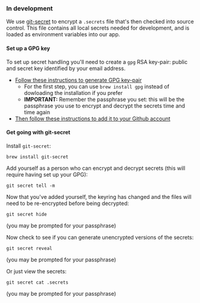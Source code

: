 ### In development
We use [git-secret](https://git-secret.io/) to encrypt a `.secrets` file that's then checked into source control. This file contains all local secrets needed for development, and is loaded as environment variables into our app.

#### Set up a GPG key

To set up secret handling you'll need to create a `gpg` RSA key-pair: public and secret key identified by your email address.

* [Follow these instructions to generate GPG key-pair](https://help.github.com/en/github/authenticating-to-github/generating-a-new-gpg-key#generating-a-gpg-key)
  * For the first step, you can use `brew install gpg` instead of dowloading the installation if you prefer
  * **IMPORTANT:** Remember the passphrase you set: this will be the passphrase you use to encrypt and decrypt the secrets time and time again
* [Then follow these instructions to add it to your Github account](https://help.github.com/en/github/authenticating-to-github/adding-a-new-gpg-key-to-your-github-account)

#### Get going with git-secret
Install `git-secret`:
```
brew install git-secret
```

Add yourself as a person who can encrypt and decrypt secrets (this will require having set up your GPG):
```
git secret tell -m
```

Now that you've added yourself, the keyring has changed and the files will need to be re-encrypted before being decrypted:

```
git secret hide
```
(you may be prompted for your passphrase)

Now check to see if you can generate unencrypted versions of the secrets:

```
git secret reveal
```
(you may be prompted for your passphrase)


Or just view the secrets:
```
git secret cat .secrets
```
(you may be prompted for your passphrase)
